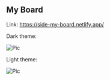 ## My Board
Link: https://side-my-board.netlify.app/

Dark theme:

![Pic](https://images2.imgbox.com/6c/37/j0l9YlIC_o.png)

Light theme:

![Pic](https://images2.imgbox.com/43/e0/wHMrZNgY_o.png)